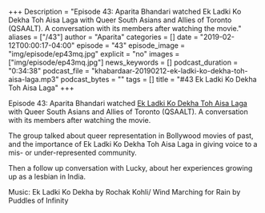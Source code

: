 +++
Description = "Episode 43: Aparita Bhandari watched Ek Ladki Ko Dekha Toh Aisa Laga with Queer South Asians and Allies of Toronto (QSAALT). A conversation with its members after watching the movie."
aliases = ["/43"]
author = "Aparita"
categories = []
date = "2019-02-12T00:00:17-04:00"
episode = "43"
episode_image = "img/episode/ep43mq.jpg"
explicit = "no"
images = ["img/episode/ep43mq.jpg"]
news_keywords = []
podcast_duration = "0:34:38"
podcast_file = "khabardaar-20190212-ek-ladki-ko-dekha-toh-aisa-laga.mp3"
podcast_bytes = ""
tags = []
title = "#43 Ek Ladki Ko Dekha Toh Aisa Laga"
+++

Episode 43: Aparita Bhandari watched [Ek Ladki Ko Dekha Toh Aisa Laga](https://www.youtube.com/watch?v=pKcamCgBvMo) with Queer South Asians and Allies of Toronto (QSAALT). A conversation with its members after watching the movie.

The group talked about queer representation in Bollywood movies of past, and the importance of Ek Ladki Ko Dekha Toh Aisa Laga in giving voice to a mis- or under-represented community.

Then a follow up conversation with Lucky, about her experiences growing up as a lesbian in India.

Music: Ek Ladki Ko Dekha by Rochak Kohli/ Wind Marching for Rain by Puddles of Infinity
